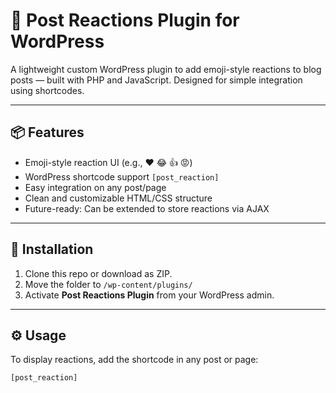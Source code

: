 # 🧩 Post Reactions Plugin for WordPress

A lightweight custom WordPress plugin to add emoji-style reactions to blog posts — built with PHP and JavaScript. Designed for simple integration using shortcodes.

---

## 📦 Features

- Emoji-style reaction UI (e.g., ❤️ 😂 👍 😡)
- WordPress shortcode support `[post_reaction]`
- Easy integration on any post/page
- Clean and customizable HTML/CSS structure
- Future-ready: Can be extended to store reactions via AJAX

---

## 🚀 Installation

1. Clone this repo or download as ZIP.
2. Move the folder to `/wp-content/plugins/`
3. Activate **Post Reactions Plugin** from your WordPress admin.

---

## ⚙️ Usage

To display reactions, add the shortcode in any post or page:

```wordpress
[post_reaction]
